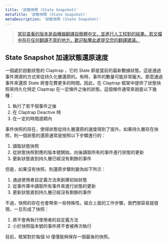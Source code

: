 ```yaml
---
title: '狀態快照 (State Snapshot)'
metaTitle: '狀態快照 (State Snapshot)'
metaDescription: '狀態快照 (State Snapshot)'
---
```


> [當前查看的版本是由機器翻譯自簡體中文，並進行人工校對的結果。若文檔中存在任何翻譯不當的地方，歡迎點擊此處提交您的翻譯建議。](https://crwd.in/newbeclaptrap)

## State Snapshot 加速狀態還原速度

一個處於啟動狀態的 Claptrap ，它的 State 即是當前的最新數據狀態。這是通過事件溯源的方式來從持久化層還原的。有時，事件的數量可能非常龐大。那麼通過事件來還原 State 將會花費更多的時間。因此，在 Claptrap 框架中提供了狀態快照來持久化特定 Claptrap 在一定條件之後的狀態。這個條件通常來說是以下幾種：

1. 執行了若干個事件之後
2. 在 Claptrap Deactive 時
3. 在一定的時間週期內

事件快照的存在，使得狀態從持久層還原的速度得到了提升。如果持久層存在快照，則一個狀態的還原通常是按照以下步驟進行的：

1. 讀取狀態快照
2. 從狀態快照對應的版本號開始，向後讀取所有的事件進行狀態的更新
3. 更新狀態直到持久層已經沒有剩餘的事件

但是，如果沒有快照，則還原步驟則變為如下所示：

1. 通過使用者自定義方法來創建初始狀態
2. 從事件庫中讀取所有事件來進行狀態的更新
3. 更新狀態直到持久層已經沒有剩餘的事件

不過，快照的存在也會帶來一些特殊性。結合上面的工作步驟，我們很容易就發現，一旦形成了快照：

1. 將不會再執行使用者的自定義方法
2. 小於快照版本號的事件將不會被再次執行

目前，框架對於每個 Id 僅僅能夠保存一個最後的快照。
